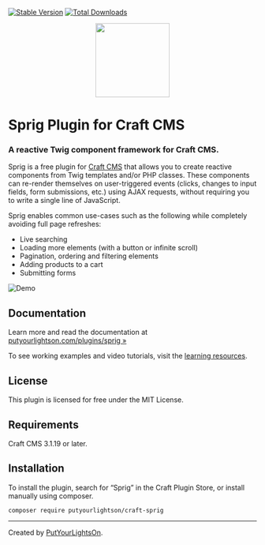 [![Stable Version](https://img.shields.io/packagist/v/putyourlightson/craft-sprig?label=stable)]((https://packagist.org/packages/putyourlightson/craft-sprig))
[![Total Downloads](https://img.shields.io/packagist/dt/putyourlightson/craft-sprig)](https://packagist.org/packages/putyourlightson/craft-sprig)

<p align="center"><img width="150" src="https://raw.githubusercontent.com/putyourlightson/craft-sprig/v1/src/icon.svg"></p>

# Sprig Plugin for Craft CMS

### A reactive Twig component framework for Craft CMS.

Sprig is a free plugin for [Craft CMS](https://craftcms.com/) that allows you to create reactive components from Twig templates and/or PHP classes. These components can re-render themselves on user-triggered events (clicks, changes to input fields, form submissions, etc.) using AJAX requests, without requiring you to write a single line of JavaScript. 

Sprig enables common use-cases such as the following while completely avoiding full page refreshes:

- Live searching
- Loading more elements (with a button or infinite scroll)
- Pagination, ordering and filtering elements
- Adding products to a cart
- Submitting forms

![Demo](https://putyourlightson.com/assets/images/plugins/sprig/search-demo.gif)

## Documentation

Learn more and read the documentation at [putyourlightson.com/plugins/sprig »](https://putyourlightson.com/plugins/sprig)

To see working examples and video tutorials, visit the [learning resources](https://putyourlightson.com/sprig).

## License

This plugin is licensed for free under the MIT License.

## Requirements

Craft CMS 3.1.19 or later.

## Installation

To install the plugin, search for “Sprig” in the Craft Plugin Store, or install manually using composer.

```
composer require putyourlightson/craft-sprig
```

---

Created by [PutYourLightsOn](https://putyourlightson.com/).
